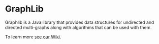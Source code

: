 # GraphLib

Graphlib is a Java library that provides data structures for undirected and directed multi-graphs along with algorithms that can be used with them.

To learn more [see our Wiki](https://github.com/openlg/graphlib/wiki).

[maven repository]: https://mvnrepository.com/artifact/io.github.openlg/graphlib

